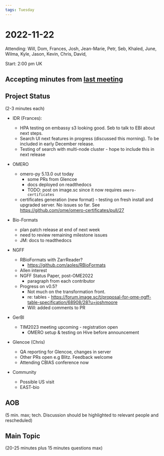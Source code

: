 ```yaml
---
tags: Tuesday
---
```


# 2022-11-22

Attending: Will, Dom, Frances, Josh, Jean-Marie, Petr, Seb, Khaled, June, Wilma, Kyle, Jason, Kevin, Chris, David, 

Start: 2:00 pm UK

## Accepting minutes from [last meeting](https://github.com/ome/meeting-minutes)

## Project Status

(2-3 minutes each)

- IDR (Frances):
    - HPA testing on embassy s3 looking good. Seb to talk to EBI about next steps.
    - Search UI next features in progress (discussed this morning). To be included in early December release.
    - Testing of search with multi-node cluster - hope to include this in next release

- OMERO
  - omero-py 5.13.0 out today
      - some PRs from Glencoe
      - docs deployed on readthedocs
      - TODO: post on image.sc since it now requires ``omero-certificates``
  - certificates generation (new format) - testing on fresh install and upgraded server. No issues so far. See https://github.com/ome/omero-certificates/pull/27

- Bio-Formats
    - plan patch release at end of next week
    - need to review remaining milestone issues
    - JM: docs to readthedocs

- NGFF
  - RBioFormats with ZarrReader?
      - https://github.com/aoles/RBioFormats
  - Allen interest
  - NGFF Status Paper, post-OME2022
      - paragraph from each contributor
  - Progress on v0.5?
    - Not much on the transformation front.
    - re: tables - https://forum.image.sc/t/proposal-for-ome-ngff-table-specification/68908/28?u=joshmoore
    - Will: added comments to PR

- GerBI
    - TIM2023 meeting upcoming - registration open
        - OMERO setup & testing on Hive before announcement

- Glencoe (Chris)
    - QA reporting for Glencoe, changes in server
    - Other PRs open e.g Blitz. Feedback welcome
    - Attending CBIAS conference now

- Community
    - Possible US visit
    - EAST-bio

## AOB

(5 min. max; tech. Discussion should be highlighted to relevant people and rescheduled)

## Main Topic

(20-25 minutes plus 15 minutes questions max)
